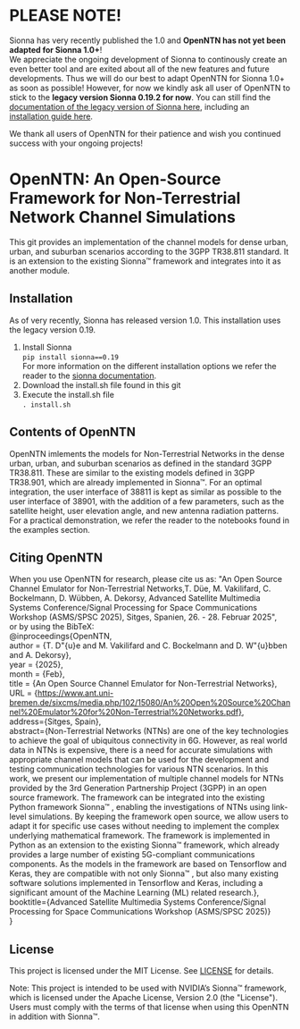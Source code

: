 # PLEASE NOTE!

Sionna has very recently published the 1.0 and **OpenNTN has not yet been adapted for Sionna 1.0+**! <br>
We appreciate the ongoing development of Sionna to continously create an even better tool and are exited about all of the new features and future developments. Thus we will do our best to adapt OpenNTN for Sionna 1.0+ as soon as possible! However, for now we kindly ask all user of OpenNTN to stick to the **legacy version Sionna 0.19.2 for now**. You can still find the [documentation of the legacy version of Sionna here](https://jhoydis.github.io/sionna-0.19.2-doc/), including an [installation guide here](https://jhoydis.github.io/sionna-0.19.2-doc/installation.html). <br>

We thank all users of OpenNTN for their patience and wish you continued success with your ongoing projects!

# OpenNTN: An Open-Source Framework for Non-Terrestrial Network Channel Simulations
This git provides an implementation of the channel models for dense urban, urban, and suburban scenarios according to the 3GPP TR38.811 standard. It is an extension to the existing Sionna™ framework and integrates into it as another module.

## Installation

As of very recently, Sionna has released version 1.0. This installation uses the legacy version 0.19.<br>

1. Install Sionna <br>
  <code>pip install sionna==0.19</code> <br>
For more information on the different installation options we refer the reader to the [sionna documentation](https://nvlabs.github.io/sionna/installation.html).
2. Download the install.sh file found in this git 
3. Execute the install.sh file <br>
   <code>. install.sh</code>

## Contents of OpenNTN
OpenNTN imlements the models for Non-Terrestrial Networks in the dense urban, urban, and suburban scenarios as defined in the standard 3GPP TR38.811. These are similar to the existing models defined in 3GPP TR38.901, which are already implemented in Sionna:tm:. For an optimal integration, the user interface of 38811 is kept as similar as possible to the user interface of 38901, with the addition of a few parameters, such as the satellite height, user elevation angle, and new antenna radiation patterns. For a practical demonstration, we refer the reader to the notebooks found in the examples section.

## Citing OpenNTN
When you use OpenNTN for research, please cite us as: "An Open Source Channel Emulator for Non-Terrestrial Networks,T. Düe, M. Vakilifard, C. Bockelmann, D. Wübben, A. Dekorsy​, Advanced Satellite Multimedia Systems Conference/Signal Processing for Space Communications Workshop (ASMS/SPSC 2025), Sitges, Spanien, 26. - 28. Februar 2025",\
or by using the BibTeX:\
@inproceedings{OpenNTN,\
  author = {T. D\"{u}e and M. Vakilifard and C. Bockelmann and D. W\"{u}bben and A. Dekorsy​},\
  year = {2025},\
  month = {Feb},\
  title = {An Open Source Channel Emulator for Non-Terrestrial Networks},\
  URL = {https://www.ant.uni-bremen.de/sixcms/media.php/102/15080/An%20Open%20Source%20Channel%20Emulator%20for%20Non-Terrestrial%20Networks.pdf}, \
  address={Sitges, Spain},\
  abstract={Non-Terrestrial Networks (NTNs) are one of the key technologies to achieve the goal of ubiquitous connectivity in 6G. However, as real world data in NTNs is expensive, there is a need for accurate simulations with appropriate channel models that can be used for the development and testing communication technologies for various NTN scenarios. In this work, we present our implementation of multiple channel models for NTNs provided by the 3rd Generation Partnership Project (3GPP) in an open source framework. The framework can be integrated into the existing Python framework Sionna™ , enabling the investigations of NTNs using link-level simulations. By keeping the framework open source, we allow users to adapt it for specific use cases without needing to implement the complex underlying mathematical framework. The framework is implemented in Python as an extension to the existing Sionna™ framework, which already provides a large number of existing 5G-compliant communications components. As the models in the framework are based on Tensorflow and Keras, they are compatible with not only Sionna™ , but also many existing software solutions implemented in Tensorflow and Keras, including a significant amount of the Machine Learning (ML) related research.},\
  booktitle={Advanced Satellite Multimedia Systems Conference/Signal Processing for Space Communications Workshop (ASMS/SPSC 2025)}\
}

## License

This project is licensed under the MIT License. See [LICENSE](./LICENSE) for details.

Note: This project is intended to be used with NVIDIA’s Sionna™ framework, which is licensed under the Apache License, Version 2.0 (the "License"). Users must comply with the terms of that license when using this OpenNTN in addition with Sionna™.

